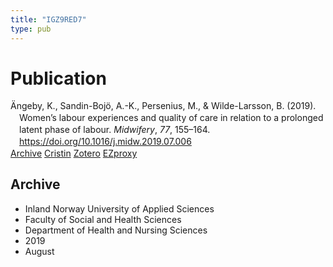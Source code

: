```yaml
---
title: "IGZ9RED7"
type: pub
---
```

<h1>Publication</h1>
<article id="csl-bib-container-IGZ9RED7" class="csl-bib-container">
  <div class="csl-bib-body" style="line-height: 1.35; padding-left: 1em; text-indent:-1em;">
  <div class="csl-entry">&#xC4;ngeby, K., Sandin-Boj&#xF6;, A.-K., Persenius, M., &amp; Wilde-Larsson, B. (2019). Women&#x2019;s labour experiences and quality of care in relation to a prolonged latent phase of labour. <i>Midwifery</i>, <i>77</i>, 155&#x2013;164. <a href="https://doi.org/10.1016/j.midw.2019.07.006">https://doi.org/10.1016/j.midw.2019.07.006</a></div>
</div>
  <div class="csl-bib-buttons">
    <a href="#taxonomy-article-IGZ9RED7" class="csl-bib-button">Archive</a>
    <a href alt="Cristin URL" class="csl-bib-button">Cristin</a>
    <a href alt="Zotero URL" class="csl-bib-button">Zotero</a>
    <a href="http://ezproxy.inn.no/login?url=https://doi.org/10.1016/j.midw.2019.07.006" class="csl-bib-button">EZproxy</a>
  </div>
  <div id="csl-bib-meta-container-IGZ9RED7"></div>
</article>
<div id="csl-bib-meta-IGZ9RED7" class="csl-bib-meta">
  <article id="taxonomy-article-IGZ9RED7" class="taxonomy-article">
    <h1>Archive</h1>
    <ul>
      <li>Inland Norway University of Applied Sciences</li>
      <li>Faculty of Social and Health Sciences</li>
      <li>Department of Health and Nursing Sciences</li>
      <li>2019</li>
      <li>August</li>
    </ul>
  </article>
</div>
